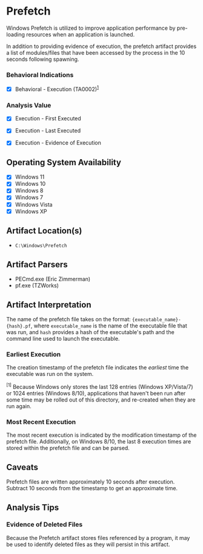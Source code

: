 # Prefetch
Windows Prefetch is utilized to improve application performance by pre-loading resources when an application is launched.

In addition to providing evidence of execution, the prefetch artifact provides a list of modules/files that have been accessed by the process in the 10 seconds following spawning. 

### Behavioral Indications
 - [x] Behavioral - Execution (TA0002)<sup>[1](#earliest-execution)</sup>

### Analysis Value
 - [x] Execution - First Executed
 - [x] Execution - Last Executed
 - [x] Execution - Evidence of Execution


## Operating System Availability
 - [x] Windows 11
 - [x] Windows 10
 - [x] Windows 8
 - [x] Windows 7
 - [x] Windows Vista
 - [x] Windows XP

## Artifact Location(s)
- `C:\Windows\Prefetch`

## Artifact Parsers
 - PECmd.exe (Eric Zimmerman)
 - pf.exe (TZWorks)

## Artifact Interpretation
The name of the prefetch file takes on the format: `{executable_name}-{hash}.pf`, where `executable_name` is the name of the executable file that was run, and `hash` provides a hash of the executable's path and the command line used to launch the executable. 

### Earliest Execution
The creation timestamp of the prefetch file indicates the *earliest* time the executable was run on the system.

<sup>[1]</sup> Because Windows only stores the last 128 entries (Windows XP/Vista/7) or 1024 entries (Windows 8/10), applications that haven't been run after some time may be rolled out of this directory, and re-created when they are run again. 

### Most Recent Execution
The most recent execution is indicated by the modification timestamp of the prefetch file. Additionally, on Windows 8/10, the last 8 execution times are stored within the prefetch file and can be parsed. 

## Caveats
Prefetch files are written approximately 10 seconds after execution. Subtract 10 seconds from the timestamp to get an approximate time.

## Analysis Tips

### Evidence of Deleted Files
Because the Prefetch artifact stores files referenced by a program, it may be used to identify deleted files as they will persist in this artifact.